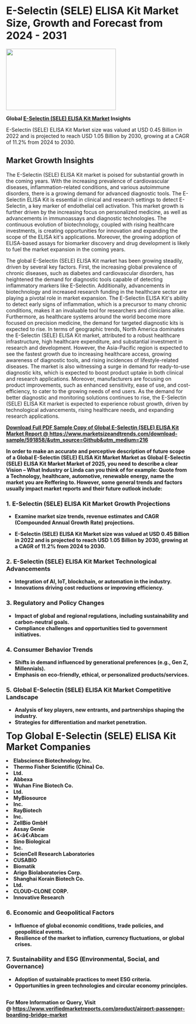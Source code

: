 <H1>E-Selectin (SELE) ELISA Kit Market Size, Growth and Forecast from 2024 - 2031</H1><img class="aligncenter size-medium wp-image-584254" src="https://thirdeyenews.in/wp-content/uploads/2024/09/Global-Market-Research-300x168.jpeg" alt="" width="300" height="168" /><p><strong>Global&nbsp;<a href="https://www.marketsizeandtrends.com/download-sample/591858/&amp;utm_source=Github&utm_medium=216">E-Selectin (SELE) ELISA Kit Market</a> Insights</strong></p><p>E-Selectin (SELE) ELISA Kit Market size was valued at USD 0.45 Billion in 2022 and is projected to reach USD 1.05 Billion by 2030, growing at a CAGR of 11.2% from 2024 to 2030.</p><p><h2>Market Growth Insights</h2> <p>The E-Selectin (SELE) ELISA Kit market is poised for substantial growth in the coming years. With the increasing prevalence of cardiovascular diseases, inflammation-related conditions, and various autoimmune disorders, there is a growing demand for advanced diagnostic tools. The E-Selectin ELISA Kit is essential in clinical and research settings to detect E-Selectin, a key marker of endothelial cell activation. This market growth is further driven by the increasing focus on personalized medicine, as well as advancements in immunoassays and diagnostic technologies. The continuous evolution of biotechnology, coupled with rising healthcare investments, is creating opportunities for innovation and expanding the scope of the ELISA kit's applications. Moreover, the growing adoption of ELISA-based assays for biomarker discovery and drug development is likely to fuel the market expansion in the coming years.</p> <p><strong><a href="#"></a></strong></p> <p>The global E-Selectin (SELE) ELISA Kit market has been growing steadily, driven by several key factors. First, the increasing global prevalence of chronic diseases, such as diabetes and cardiovascular disorders, has heightened the demand for diagnostic tools capable of detecting inflammatory markers like E-Selectin. Additionally, advancements in biotechnology and increased research funding in the healthcare sector are playing a pivotal role in market expansion. The E-Selectin ELISA Kit's ability to detect early signs of inflammation, which is a precursor to many chronic conditions, makes it an invaluable tool for researchers and clinicians alike. Furthermore, as healthcare systems around the world become more focused on precision medicine, the demand for targeted diagnostic kits is expected to rise. In terms of geographic trends, North America dominates the E-Selectin (SELE) ELISA Kit market, attributed to a robust healthcare infrastructure, high healthcare expenditure, and substantial investment in research and development. However, the Asia-Pacific region is expected to see the fastest growth due to increasing healthcare access, growing awareness of diagnostic tools, and rising incidences of lifestyle-related diseases. The market is also witnessing a surge in demand for ready-to-use diagnostic kits, which is expected to boost product uptake in both clinical and research applications. Moreover, manufacturers are focusing on product improvements, such as enhanced sensitivity, ease of use, and cost-efficiency, to cater to the growing needs of end users. As the demand for better diagnostic and monitoring solutions continues to rise, the E-Selectin (SELE) ELISA Kit market is expected to experience robust growth, driven by technological advancements, rising healthcare needs, and expanding research applications.</p> <p><strong><a href="#"></p><p><span class=""><strong>Download Full PDF Sample Copy of Global E-Selectin (SELE) ELISA Kit Market Report</strong> @ <a href="https://www.marketsizeandtrends.com/download-sample/591858/&amp;utm_source=Github&utm_medium=216" target="_blank">https://www.marketsizeandtrends.com/download-sample/591858/&amp;utm_source=Github&utm_medium=216</a></span></p><p>In order to make an accurate and perceptive description of future scope of a Global&nbsp;E-Selectin (SELE) ELISA Kit Market Market as Global&nbsp;E-Selectin (SELE) ELISA Kit Market Market of 2025, you need to describe a clear Vision &ndash; What Industry or Linda can you think of for example: Quote from a Technology, healthcare, automotive, renewable energy, name the market you are Reffering to. However, some general trends and factors usually impact market reports and their future outlook include:</p><h3>1.&nbsp;<strong>E-Selectin (SELE) ELISA Kit Market Growth Projections</strong></h3><ul><li>Examine market size trends, revenue estimates and CAGR (Compounded Annual Growth Rate) projections.</li><li><p>E-Selectin (SELE) ELISA Kit Market size was valued at USD 0.45 Billion in 2022 and is projected to reach USD 1.05 Billion by 2030, growing at a CAGR of 11.2% from 2024 to 2030.</p></li></ul><h3>2.&nbsp;<strong>E-Selectin (SELE) ELISA Kit Market Technological Advancements</strong></h3><ul><li>Integration of AI, IoT, blockchain, or automation in the industry.</li><li>Innovations driving cost reductions or improving efficiency.</li></ul><h3>3.&nbsp;<strong>Regulatory and Policy Changes</strong></h3><ul><li>Impact of global and regional regulations, including sustainability and carbon-neutral goals.</li><li>Compliance challenges and opportunities tied to government initiatives.</li></ul><h3>4.&nbsp;<strong>Consumer Behavior Trends</strong></h3><ul><li>Shifts in demand influenced by generational preferences (e.g., Gen Z, Millennials).</li><li>Emphasis on eco-friendly, ethical, or personalized products/services.</li></ul><h3>5.&nbsp;<strong>Global E-Selectin (SELE) ELISA Kit Market Competitive Landscape</strong></h3><ul><li>Analysis of key players, new entrants, and partnerships shaping the industry.</li><li>Strategies for differentiation and market penetration.</li></ul><p data-pm-slice="1 1 []"><span style="color: inherit; font-family: inherit; font-size: 25px;">Top Global E-Selectin (SELE) ELISA Kit Market Companies</span></p><div class="" data-test-id=""><p><li>Elabscience Biotechnology Inc.</li><li> Thermo Fisher Scientific (China) Co.</li><li> Ltd.</li><li> Abbexa</li><li> Wuhan Fine Biotech Co.</li><li> Ltd.</li><li> MyBiosource</li><li> Inc.</li><li> RayBiotech</li><li> Inc.</li><li> ZellBio GmbH</li><li> Assay Genie</li><li> â€‹â€‹Abcam</li><li> Sino Biological</li><li> Inc.</li><li> ScienCell Research Laboratories</li><li> CUSABIO</li><li> Biomatik</li><li> Arigo Biolaboratories Corp.</li><li> Shanghai Korain Biotech Co.</li><li> Ltd.</li><li> CLOUD-CLONE CORP.</li><li> Innovative Research</li></p></div><h3>6.&nbsp;<strong>Economic and Geopolitical Factors</strong></h3><ul><li>Influence of global economic conditions, trade policies, and geopolitical events.</li><li>Resilience of the market to inflation, currency fluctuations, or global crises.</li></ul><h3>7.&nbsp;<strong>Sustainability and ESG (Environmental, Social, and Governance)</strong></h3><ul><li>Adoption of sustainable practices to meet ESG criteria.</li><li>Opportunities in green technologies and circular economy principles.</li></ul><h2><strong style="font-size: 14px;">For More Information or Query, Visit @&nbsp;</strong><a style="background-color: #ffffff; font-size: 14px;" href="https://www.marketsizeandtrends.com/report/e-selectin-sele-elisa-kit-market/" target="_blank">https://www.verifiedmarketreports.com/product/airport-passenger-boarding-bridge-market</a></h2>
